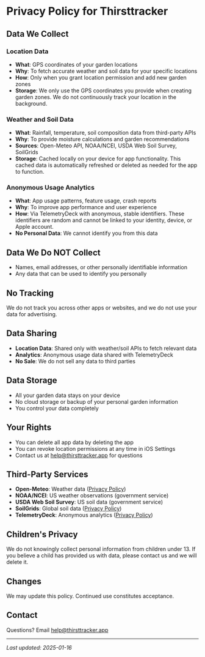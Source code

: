 # Privacy Policy for Thirsttracker

## Data We Collect

### Location Data
- **What**: GPS coordinates of your garden locations
- **Why**: To fetch accurate weather and soil data for your specific locations
- **How**: Only when you grant location permission and add new garden zones
- **Storage**: We only use the GPS coordinates you provide when creating garden zones. We do not continuously track your location in the background.

### Weather and Soil Data
- **What**: Rainfall, temperature, soil composition data from third-party APIs
- **Why**: To provide moisture calculations and garden recommendations
- **Sources**: Open-Meteo API, NOAA/NCEI, USDA Web Soil Survey, SoilGrids
- **Storage**: Cached locally on your device for app functionality. This cached data is automatically refreshed or deleted as needed for the app to function.

### Anonymous Usage Analytics
- **What**: App usage patterns, feature usage, crash reports
- **Why**: To improve app performance and user experience
- **How**: Via TelemetryDeck with anonymous, stable identifiers. These identifiers are random and cannot be linked to your identity, device, or Apple account.
- **No Personal Data**: We cannot identify you from this data

## Data We Do NOT Collect
- Names, email addresses, or other personally identifiable information
- Any data that can be used to identify you personally

## No Tracking
We do not track you across other apps or websites, and we do not use your data for advertising.

## Data Sharing
- **Location Data**: Shared only with weather/soil APIs to fetch relevant data
- **Analytics**: Anonymous usage data shared with TelemetryDeck
- **No Sale**: We do not sell any data to third parties

## Data Storage
- All your garden data stays on your device
- No cloud storage or backup of your personal garden information
- You control your data completely

## Your Rights
- You can delete all app data by deleting the app
- You can revoke location permissions at any time in iOS Settings
- Contact us at help@thirsttracker.app for questions

## Third-Party Services
- **Open-Meteo**: Weather data ([Privacy Policy](https://open-meteo.com/en/privacy-policy))
- **NOAA/NCEI**: US weather observations (government service)
- **USDA Web Soil Survey**: US soil data (government service)
- **SoilGrids**: Global soil data ([Privacy Policy](https://www.isric.org/privacy-policy))
- **TelemetryDeck**: Anonymous analytics ([Privacy Policy](https://telemetrydeck.com/privacy))

## Children's Privacy
We do not knowingly collect personal information from children under 13. If you believe a child has provided us with data, please contact us and we will delete it.

## Changes
We may update this policy. Continued use constitutes acceptance.

## Contact
Questions? Email help@thirsttracker.app

---

*Last updated: 2025-01-16*

